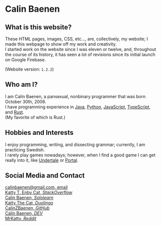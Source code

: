 # Calin Baenen



## What is this website?

These HTML pages, images, CSS, etc..., are, collectively, my website; I made this webpage to show off my work and creativity.  
I started work on the website since I was eleven or twelve, and, throughout the course of its history, it has seen a lot of revisions since its initial launch on Google Firebase.

(Website version: `1.2.2`)


## Who am I?

I am Calin Baenen, a pansexual, nonbinary programmer that was born October 30th, 2006.  
I have programming experience in [Java](https://en.wikipedia.org/wiki/Java_(programming_language)), [Python](https://en.wikipedia.org/wiki/Python_(programming_language)), [JavaScript](https://en.wikipedia.org/wiki/JavaScript), [TypeScript](https://en.wikipedia.org/wiki/TypeScript), and [Rust](https://en.wikipedia.org/wiki/Rust_(programming_language)).  
    (My favorite of which is Rust.)


## Hobbies and Interests

I enjoy programming, writing, and dissecting grammar; currently, I am practicing Swedish.  
I rarely play games nowadays; however, when I find a good game I can get really into it, like [Undertale](https://undertale.com/) or [Portal](https://store.steampowered.com/app/400/Portal/).


## Social Media and Contact

[calinbaenen@gmail.com, email](mailto:calinbaenen@gmail.com)  
[Katty T. Enby Cat, *StackOverflow*](https://stackoverflow.com/users/10963964/katty-t-enby-cat)  
[Calin Baenen, *Sololearn*](https://www.sololearn.com/profile/10522950)  
[Katty The Cat, *Duolingo*](https://www.duolingo.com/profile/CalinTheCatboy)  
[CalinZBaenen, *GitHub*](https://github.com/CalinZBaenen)  
[Calin Baenen, *DEV*](https://dev.to/baenencalin)  
[MrKatty, *Reddit*](https://www.reddit.com/user/MrKatty)